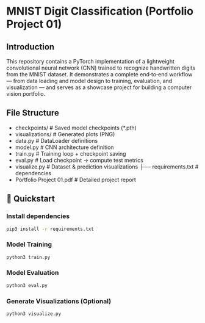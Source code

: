 # MNIST Digit Classification (Portfolio Project 01)

## Introduction
This repository contains a PyTorch implementation of a lightweight convolutional neural network (CNN) trained to recognize handwritten digits from the MNIST dataset. It demonstrates a complete end‑to‑end workflow — from data loading and model design to training, evaluation, and visualization — and serves as a showcase project for building a computer vision portfolio.

## File Structure
- checkpoints/ # Saved model checkpoints (*.pth) 
- visualizations/ # Generated plots (PNG) 
- data.py # DataLoader definitions 
- model.py # CNN architecture definition 
- train.py # Training loop + checkpoint saving 
- eval.py # Load checkpoint → compute test metrics 
- visualize.py # Dataset & prediction visualizations ├── requirements.txt # dependencies 
- Portfolio Project 01.pdf # Detailed project report

## 🚀 Quickstart

### Install dependencies

```bash
pip3 install -r requirements.txt
```

### Model Training
```bash
python3 train.py
```

### Model Evaluation
```bash
python3 eval.py
```

### Generate Visualizations (Optional)
```bash
python3 visualize.py
```